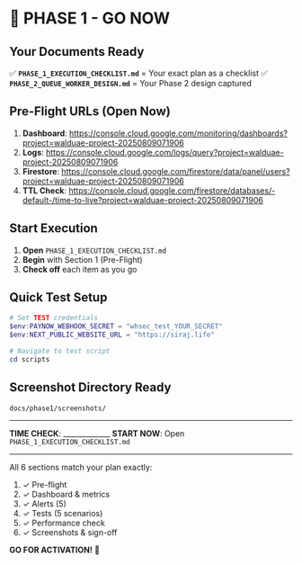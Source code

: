 # 🚀 PHASE 1 - GO NOW

## Your Documents Ready

✅ **`PHASE_1_EXECUTION_CHECKLIST.md`** = Your exact plan as a checklist
✅ **`PHASE_2_QUEUE_WORKER_DESIGN.md`** = Your Phase 2 design captured

## Pre-Flight URLs (Open Now)

1. **Dashboard**: https://console.cloud.google.com/monitoring/dashboards?project=walduae-project-20250809071906
2. **Logs**: https://console.cloud.google.com/logs/query?project=walduae-project-20250809071906
3. **Firestore**: https://console.cloud.google.com/firestore/data/panel/users?project=walduae-project-20250809071906
4. **TTL Check**: https://console.cloud.google.com/firestore/databases/-default-/time-to-live?project=walduae-project-20250809071906

## Start Execution

1. **Open** `PHASE_1_EXECUTION_CHECKLIST.md`
2. **Begin** with Section 1 (Pre-Flight)
3. **Check off** each item as you go

## Quick Test Setup

```powershell
# Set TEST credentials
$env:PAYNOW_WEBHOOK_SECRET = "whsec_test_YOUR_SECRET"
$env:NEXT_PUBLIC_WEBSITE_URL = "https://siraj.life"

# Navigate to test script
cd scripts
```

## Screenshot Directory Ready

```
docs/phase1/screenshots/
```

---

**TIME CHECK**: _____________
**START NOW**: Open `PHASE_1_EXECUTION_CHECKLIST.md`

---

All 6 sections match your plan exactly:
1. ✓ Pre-flight
2. ✓ Dashboard & metrics
3. ✓ Alerts (5)
4. ✓ Tests (5 scenarios)
5. ✓ Performance check
6. ✓ Screenshots & sign-off

**GO FOR ACTIVATION!** 🚀

